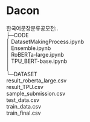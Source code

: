 # Dacon

한국어문장분류공모전:.   
├─CODE   
│ DatasetMakingProcess.ipynb   
│ Ensemble.ipynb   
│ RoBERTa-large.ipynb   
│ TPU_BERT-base.ipynb   
│   
└─DATASET   
 result_roberta_large.csv   
 result_TPU.csv   
 sample_submission.csv   
 test_data.csv   
 train_data.csv   
 train_final.csv  
